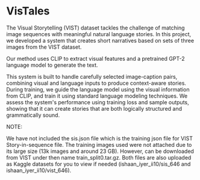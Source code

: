 # VisTales



The Visual Storytelling (VIST) dataset tackles the challenge of matching image sequences with meaningful natural language stories. In this project, we developed a system that creates short narratives based on sets of three images from the VIST dataset. 

Our method uses CLIP to extract visual features and a pretrained GPT-2 language model to generate the text.



This system is built to handle carefully selected image-caption pairs, combining visual and language inputs to produce context-aware stories. During training, we guide the language model using the visual information from CLIP, and train it using standard language modeling techniques. We assess the system's performance using training loss and sample outputs, showing that it can create stories that are both logically structured and grammatically sound.



NOTE:

We have not included the sis.json file which is the training json file for VIST Story-in-sequence file. The training images used were not attached due to its large size (13k images and around 23 GB). However, can be downloaded from VIST under then name train\_split0.tar.gz. Both files are also uploaded as Kaggle datasets for you to view if needed (ishaan\_iyer\_ii10/sis\_646 and ishaan\_iyer\_ii10/vist\_646).

